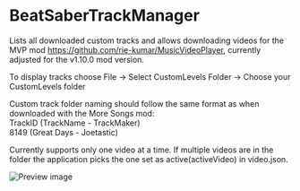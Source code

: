 # BeatSaberTrackManager
Lists all downloaded custom tracks and allows downloading videos for the MVP mod https://github.com/rie-kumar/MusicVideoPlayer, currently adjusted for the v1.10.0 mod version.

To display tracks choose File -> Select CustomLevels Folder -> Choose your CustomLevels folder

Custom track folder naming should follow the same format as when downloaded with the More Songs mod:</br>
TrackID (TrackName - TrackMaker)</br>
8149 (Great Days - Joetastic)

Currently supports only one video at a time. If multiple videos are in the folder the application picks the one set as active(activeVideo) in video.json.

![Preview image](https://www.dropbox.com/s/e9zyu6kwbaf0uhi/screenshot%202020-08-15%2018.38.50.png?raw=1)

